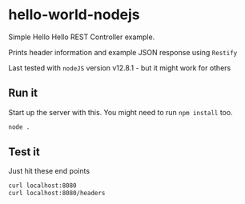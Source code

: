 # hello-world-nodejs
Simple Hello Hello REST Controller example.

Prints header information and example JSON response using `Restify`

Last tested with `nodeJS` version v12.8.1 - but it might work for others


## Run it

Start up the server with this.  You might need to run `npm install` too.

```bash
node .
```


## Test it

Just hit these end points
```bash
curl localhost:8080
curl localhost:8080/headers
```
